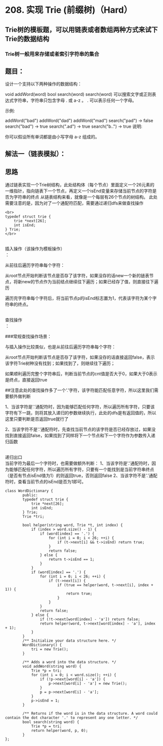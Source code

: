 # 208. 实现 Trie (前缀树)（Hard）
## Trie树的模板题，可以用链表或者数组两种方式来试下Trie的数据结构
### Trie树一般用来存储或者索引字符串的集合
## 题目：
设计一个支持以下两种操作的数据结构：

void addWord(word)
bool search(word)
search(word) 可以搜索文字或正则表达式字符串，字符串只包含字母 . 或 a-z 。 . 可以表示任何一个字母。

示例:

addWord("bad")
addWord("dad")
addWord("mad")
search("pad") -> false
search("bad") -> true
search(".ad") -> true
search("b..") -> true
说明:

你可以假设所有单词都是由小写字母 a-z 组成的。

## 解法一（链表模拟）：
## 思路
通过链表实现一个Trie树结构，此处结构体（每个节点）里面定义一个26元素的一维指针，指向链表下一个节点，再定义一个isEnd变量来存储当前节点的字符是否为字符串的终点
从链表结构来看，就像是一个每层有26个节点的树结构。
此处需要注意的是，因为对了一个通配符匹配，需要通过递归dfs来做查找操作
```
<br>
typedef struct trie {
    trie *next[26];
    int isEnd;
} Trie;
</br>
```

<br>插入操作（该操作为模板操作）</br>：

从前往后遍历字符串每个字符：

从root节点开始判断该节点是否存了该字符，如果没存的话new一个新的链表节点，将新new的节点作为当前结点继续往下遍历；如果已经存了值，则直接往下遍历

遍历完字符串每个字符后，将当前节点p的isEnd标志置为1，代表该字符为某个字符串的终点。

<br>查找操作</br>：

###常规查找操作场景：

与插入操作比较类似，也是从前往后遍历字符串每个字符：

从root节点开始判断该节点是否存了该字符，如果没存的话直接返回false，表示该字符Trie树种没有找到；如果找到了，则继续往下遍历；

如果顺利遍历完整个字符串后，判断当前节点的cnt值是否大于0，如果大于0表示是终点，直接返回true

##注意此处的查找操作多了一个'.'字符，该字符能匹配任意字符，所以这里我们需要额外做判断

1、当该字符是'.'通配符时，因为能够匹配任何字符，所以遍历所有字符，只要该字符有下一跳，则将其放入递归的参数继续执行，此处的dfs是有返回值的，所以这里只要判断是否返回true就行了

2、当该字符不是'.'通配符时，先查找当前节点的该字符是否已经存放过，如果没找到直接返回false，如果找到了同样将下一个节点和下一个字符作为参数传入递归函数

<br>递归出口</br>
当前字符为最后一个字符时，也需要做额外判断：
1、当该字符是'.'通配符时，因为能够匹配任何字符，所以遍历所有字符，只要有一个能找到是当前字符串终点（是否有节点isEnd值为1）的则返回true，否则返回false
2、当该字符不是'.'通配符时，查看当前节点的isEnd是否为1即可。
```
class WordDictionary {
        public:
        typedef struct trie {
            trie *next[26];
            int isEnd;
        } Trie;
        Trie *tri;

        bool helper(string word, Trie *t, int index) {
            if (index > word.size() - 1) {
                if (word[index] == '.') {
                    for (int i = 0; i < 26; ++i) {
                        if (t->next[i] && t->isEnd) return true;
                    }
                    return false;
                } else {
                    return t->isEnd == 1;
                }
            }
            if (word[index] == '.') {
                for (int i = 0; i < 26; ++i) {
                    if (t->next[i]) {
                        if (true == helper(word, t->next[i], index + 1)) {
                            return true;
                        }
                    }
                }
                return false;
            } else {
                if (!t->next[word[index] - 'a']) return false;
                return helper(word, t->next[word[index] - 'a'], index + 1);
            }
        }
        /** Initialize your data structure here. */
        WordDictionary() {
            tri = new Trie();
        }

        /** Adds a word into the data structure. */
        void addWord(string word) {
            Trie *p = tri;
            for (int i = 0; i < word.size(); ++i) {
                if (!p->next[word[i] - 'a']) {
                    p->next[word[i] - 'a'] = new Trie();
                }
                p = p->next[word[i] - 'a'];
            }
            p->isEnd = 1;
        }

        /** Returns if the word is in the data structure. A word could contain the dot character '.' to represent any one letter. */
        bool search(string word) {
            Trie *p = tri;
            return helper(word, p, 0);
        }
};
```
